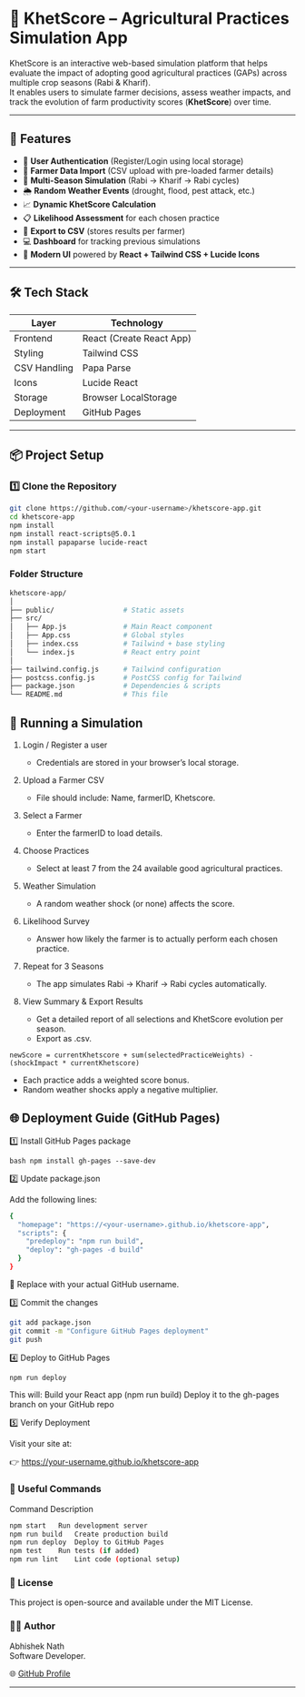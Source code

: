 # 🌾 KhetScore – Agricultural Practices Simulation App

KhetScore is an interactive web-based simulation platform that helps evaluate the impact of adopting good agricultural practices (GAPs) across multiple crop seasons (Rabi & Kharif).  
It enables users to simulate farmer decisions, assess weather impacts, and track the evolution of farm productivity scores (**KhetScore**) over time.

---

## 🚀 Features

- 🔐 **User Authentication** (Register/Login using local storage)
- 🌾 **Farmer Data Import** (CSV upload with pre-loaded farmer details)
- 🧮 **Multi-Season Simulation** (Rabi → Kharif → Rabi cycles)
- 🌦️ **Random Weather Events** (drought, flood, pest attack, etc.)
- 📈 **Dynamic KhetScore Calculation**
- 📋 **Likelihood Assessment** for each chosen practice
- 💾 **Export to CSV** (stores results per farmer)
- 💻 **Dashboard** for tracking previous simulations
- 🎨 **Modern UI** powered by **React + Tailwind CSS + Lucide Icons**

---

## 🛠️ Tech Stack

| Layer | Technology |
|--------|-------------|
| Frontend | React (Create React App) |
| Styling | Tailwind CSS |
| CSV Handling | Papa Parse |
| Icons | Lucide React |
| Storage | Browser LocalStorage |
| Deployment | GitHub Pages |

---

## 📦 Project Setup

### 1️⃣ Clone the Repository

```bash
git clone https://github.com/<your-username>/khetscore-app.git
cd khetscore-app
npm install
npm install react-scripts@5.0.1
npm install papaparse lucide-react
npm start
```
### Folder Structure

```bash
khetscore-app/
│
├── public/                 # Static assets
├── src/
│   ├── App.js              # Main React component
│   ├── App.css             # Global styles
│   ├── index.css           # Tailwind + base styling
│   └── index.js            # React entry point
│
├── tailwind.config.js      # Tailwind configuration
├── postcss.config.js       # PostCSS config for Tailwind
├── package.json            # Dependencies & scripts
└── README.md               # This file
```

## 🌿 Running a Simulation

1. Login / Register a user
    - Credentials are stored in your browser’s local storage.

2. Upload a Farmer CSV
    - File should include: Name, farmerID, Khetscore.

3. Select a Farmer
    - Enter the farmerID to load details.

4. Choose Practices
    - Select at least 7 from the 24 available good agricultural practices.

5. Weather Simulation
    - A random weather shock (or none) affects the score.

6. Likelihood Survey
    - Answer how likely the farmer is to actually perform each chosen practice.

7. Repeat for 3 Seasons
    - The app simulates Rabi → Kharif → Rabi cycles automatically.

8. View Summary & Export Results
    - Get a detailed report of all selections and KhetScore evolution per season.
    - Export as .csv.

`newScore = currentKhetscore + sum(selectedPracticeWeights) - (shockImpact * currentKhetscore)`
- Each practice adds a weighted score bonus.
- Random weather shocks apply a negative multiplier.

## 🌐 Deployment Guide (GitHub Pages)

1️⃣ Install GitHub Pages package

```bash npm install gh-pages --save-dev ```

2️⃣ Update package.json

Add the following lines:
```bash
{
  "homepage": "https://<your-username>.github.io/khetscore-app",
  "scripts": {
    "predeploy": "npm run build",
    "deploy": "gh-pages -d build"
  }
}
```
🔹 Replace <your-username> with your actual GitHub username.

3️⃣ Commit the changes
```bash
git add package.json
git commit -m "Configure GitHub Pages deployment"
git push
```

4️⃣ Deploy to GitHub Pages
```bash
npm run deploy
```

This will:
Build your React app (npm run build)
Deploy it to the gh-pages branch on your GitHub repo

5️⃣ Verify Deployment

Visit your site at:

👉 https://your-username.github.io/khetscore-app

### 🧰 Useful Commands
Command	Description
```bash
npm start	Run development server
npm run build	Create production build
npm run deploy	Deploy to GitHub Pages
npm test	Run tests (if added)
npm run lint	Lint code (optional setup)
```

### 📜 License

This project is open-source and available under the MIT License.

### 👨‍💻 Author

Abhishek Nath  
Software Developer.

🌐 [GitHub Profile](https://github.com/abhisheknath1042)

---
